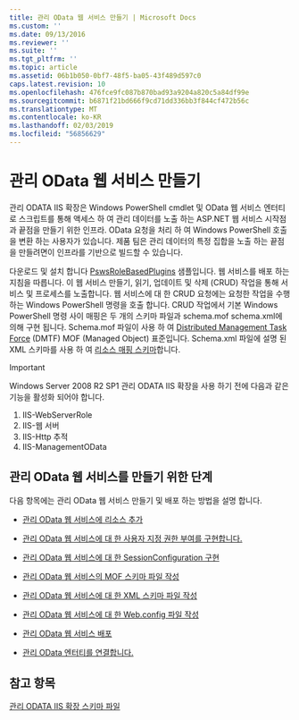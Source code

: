 ```yaml
---
title: 관리 OData 웹 서비스 만들기 | Microsoft Docs
ms.custom: ''
ms.date: 09/13/2016
ms.reviewer: ''
ms.suite: ''
ms.tgt_pltfrm: ''
ms.topic: article
ms.assetid: 06b1b050-0bf7-48f5-ba05-43f489d597c0
caps.latest.revision: 10
ms.openlocfilehash: 476fce9fc087b870bad93a9204a820c5a84df99e
ms.sourcegitcommit: b6871f21bd666f9cd71dd336bb3f844cf472b56c
ms.translationtype: MT
ms.contentlocale: ko-KR
ms.lasthandoff: 02/03/2019
ms.locfileid: "56856629"
---
```

# <a name="creating-a-management-odata-web-service"></a>관리 OData 웹 서비스 만들기

관리 ODATA IIS 확장은 Windows PowerShell cmdlet 및 OData 웹 서비스 엔터티로 스크립트를 통해 액세스 하 여 관리 데이터를 노출 하는 ASP.NET 웹 서비스 시작점과 끝점을 만들기 위한 인프라. OData 요청을 처리 하 여 Windows PowerShell 호출을 변환 하는 사용자가 있습니다. 제품 팀은 관리 데이터의 특정 집합을 노출 하는 끝점을 만들려면이 인프라를 기반으로 빌드할 수 있습니다.

다운로드 및 설치 합니다 [PswsRoleBasedPlugins](https://code.msdn.microsoft.com:443/windowsdesktop/PswsRoleBasedPlugins-9c79b75a) 샘플입니다. 웹 서비스를 배포 하는 지침을 따릅니다. 이 웹 서비스 만들기, 읽기, 업데이트 및 삭제 (CRUD) 작업을 통해 서비스 및 프로세스를 노출합니다. 웹 서비스에 대 한 CRUD 요청에는 요청한 작업을 수행 하는 Windows PowerShell 명령을 호출 합니다. CRUD 작업에서 기본 Windows PowerShell 명령 사이 매핑은 두 개의 스키마 파일과 schema.mof schema.xml에 의해 구현 됩니다. Schema.mof 파일이 사용 하 여 [Distributed Management Task Force](https://www.dmtf.org/) (DMTF) MOF (Managed Object) 표준입니다. Schema.xml 파일에 설명 된 XML 스키마를 사용 하 여 [리소스 매핑 스키마](./resource-mapping-schema.md)합니다.

> [!IMPORTANT]
> Windows Server 2008 R2 SP1 관리 ODATA IIS 확장을 사용 하기 전에 다음과 같은 기능을 활성화 되어야 합니다.
>
> 1.  IIS-WebServerRole
> 2.  IIS-웹 서버
> 3.  IIS-Http 추적
> 4.  IIS-ManagementOData

## <a name="steps-for-creating-a-management-odata-web-service"></a>관리 OData 웹 서비스를 만들기 위한 단계

다음 항목에는 관리 OData 웹 서비스 만들기 및 배포 하는 방법을 설명 합니다.

- [관리 OData 웹 서비스에 리소스 추가](./adding-resources-to-a-management-odata-web-service.md)

- [관리 OData 웹 서비스에 대 한 사용자 지정 권한 부여를 구현합니다.](./implementing-custom-authorization-for-a-management-odata-web-service.md)

- [관리 OData 웹 서비스에 대 한 SessionConfiguration 구현](./implementing-sessionconfiguration-for-a-management-odata-web-service.md)

- [관리 OData 웹 서비스의 MOF 스키마 파일 작성](./authoring-the-mof-schema-file-for-a-management-odata-web-service.md)

- [관리 OData 웹 서비스에 대 한 XML 스키마 파일 작성](./authoring-the-xml-schema-file-for-a-management-odata-web-service.md)

- [관리 OData 웹 서비스에 대 한 Web.config 파일 작성](./authoring-the-web-config-file-for-a-management-odata-web-service.md)

- [관리 OData 웹 서비스 배포](./deploying-a-management-odata-web-service.md)

- [관리 OData 엔터티를 연결합니다.](./associating-management-odata-entities.md)

## <a name="see-also"></a>참고 항목

[관리 ODATA IIS 확장 스키마 파일](./management-odata-iis-extension-schema-files.md)
